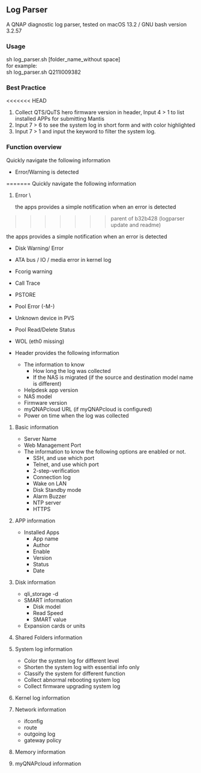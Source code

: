 ## Log Parser

A QNAP diagnostic log parser, tested on macOS 13.2 / GNU bash version 3.2.57 

### Usage

sh log_parser.sh [folder_name_without space]  \
for example:\
sh log_parser.sh Q211I009382

### Best Practice

<<<<<<< HEAD

1. Collect QTS/QuTS hero firmware version in header, Input 4 > 1 to list installed APPs for submitting Mantis
2. Input 7 > 6 to see the system log in short form and with color highlighted
3. Input 7 > 1 and input the keyword to filter the system log.


### Function overview

Quickly navigate the following information

* Error/Warning is detected

=======
Quickly navigate the following information

1. Error \

   the apps provides a simple notification when an error is detected
>>>>>>> parent of b32b428 (logparser update and readme)

   the apps provides a simple notification when an error is detected

  * Disk Warning/ Error
  * ATA bus / IO / media  error in kernel log
  * Fcorig warning
  * Call Trace 
  * PSTORE 
  * Pool Error (-M-)
  * Unknown device in PVS 
  * Pool Read/Delete Status
  * WOL (eth0 missing)

* Header provides the following information

  * The information to know
    * How long the log was collected
    * If the NAS is migrated (if the source and destination model name is different)
  * Helpdesk app version
  * NAS model
  * Firmware version
  * myQNAPcloud URL (if myQNAPcloud is configured)
  * Power on time when the log was collected

1. Basic information
   * Server Name
   * Web Management Port
   * The information to know the following options are enabled or not.
     * SSH, and use which port
     * Telnet, and use which port
     * 2-step-verification
     * Connection log 
     * Wake on LAN
     * Disk Standby mode 
     * Alarm Buzzer
     * NTP server
     * HTTPS
2. APP information
   * Installed Apps
     * App name
     * Author
     * Enable
     * Version
     * Status
     * Date
3. Disk information

   * qli_storage -d
   * SMART information
     * Disk model
     * Read Speed
     * SMART value
   * Expansion cards or units
4. Shared Folders information
5. System log information

   * Color the system log for different level
   * Shorten the system log with essential info only
   * Classify the system for different function
   * Collect abnormal rebooting system log
   * Collect firmware upgrading system log
6. Kernel log information
7. Network information
   * ifconfig
   * route
   * outgoing log
   * gateway policy

8. Memory information

9. myQNAPcloud information

